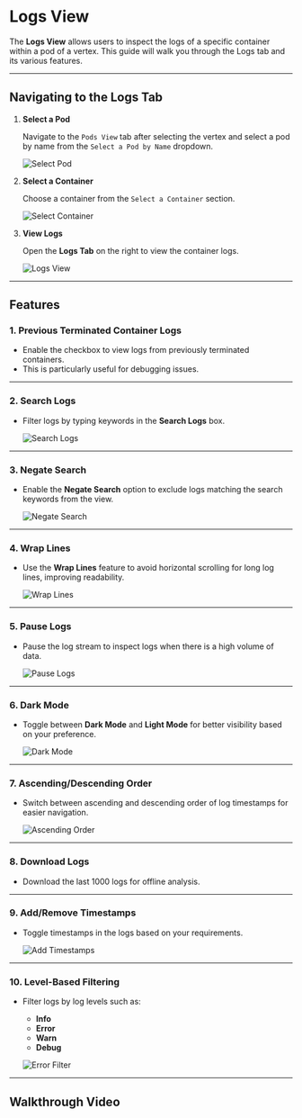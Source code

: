 # Logs View

The **Logs View** allows users to inspect the logs of a specific container within a pod of a vertex. This guide will walk you through the Logs tab and its various features.

---

## Navigating to the Logs Tab

1. **Select a Pod**

   Navigate to the `Pods View` tab after selecting the vertex and select a pod by name from the `Select a Pod by Name` dropdown.

   ![Select Pod](../../assets/logs/select-pod.png)

2. **Select a Container**

   Choose a container from the `Select a Container` section.

   ![Select Container](../../assets/logs/select-container.png)

3. **View Logs**

   Open the **Logs Tab** on the right to view the container logs.

   ![Logs View](../../assets/logs/logs-tab.png)

---

## Features

### 1. Previous Terminated Container Logs

- Enable the checkbox to view logs from previously terminated containers.
- This is particularly useful for debugging issues.

---

### 2. Search Logs

- Filter logs by typing keywords in the **Search Logs** box.

  ![Search Logs](../../assets/logs/logs-search.png)

---

### 3. Negate Search

- Enable the **Negate Search** option to exclude logs matching the search keywords from the view.

  ![Negate Search](../../assets/logs/logs-negate-search.png)

---

### 4. Wrap Lines

- Use the **Wrap Lines** feature to avoid horizontal scrolling for long log lines, improving readability.

  ![Wrap Lines](../../assets/logs/logs-wrap.png)

---

### 5. Pause Logs

- Pause the log stream to inspect logs when there is a high volume of data.

  ![Pause Logs](../../assets/logs/logs-pause.png)

---

### 6. Dark Mode

- Toggle between **Dark Mode** and **Light Mode** for better visibility based on your preference.

  ![Dark Mode](../../assets/logs/logs-dark-mode.png)

---

### 7. Ascending/Descending Order

- Switch between ascending and descending order of log timestamps for easier navigation.

  ![Ascending Order](../../assets/logs/logs-ascending.png)

---

### 8. Download Logs

- Download the last 1000 logs for offline analysis.

---

### 9. Add/Remove Timestamps

- Toggle timestamps in the logs based on your requirements.

  ![Add Timestamps](../../assets/logs/logs-add-timestamps.png)

---

### 10. Level-Based Filtering

- Filter logs by log levels such as:

  - **Info**
  - **Error**
  - **Warn**
  - **Debug**

  ![Error Filter](../../assets/logs/logs-filter-error.png)

---

## Walkthrough Video
